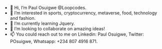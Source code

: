 - 👋 Hi, I’m Paul Osuigwe @Loopcodes.
- 👀 I’m interested in sports, cryptocurrency, metaverse, food, technology and fashion.
- 🌱 I’m currently learning Jquery. 
- 💞️ I’m looking to collaborate on amazing ideas!
- 📫 You could reach out to me on Linkedin: Paul Osuigwe, Twitter: POsuigwe, Whatsapp: +234 807 4916 871.

<!---
Loopcodes/Loopcodes is a ✨ special ✨ repository because its `README.md` (this file) appears on your GitHub profile.
You can click the Preview link to take a look at your changes.
--->
